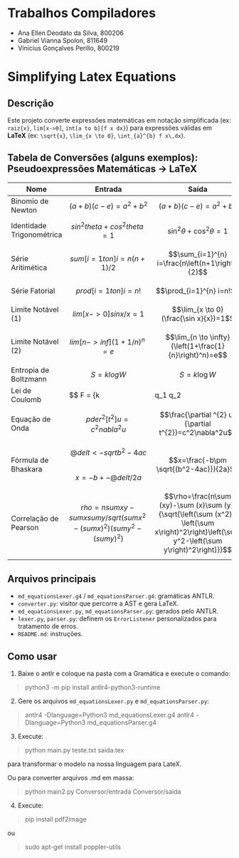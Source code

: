 # Trabalhos Compiladores

* Ana Ellen Deodato da Silva, 800206
* Gabriel Vianna Spolon, 811649
* Vinicius Gonçalves Perillo, 800219

# Simplifying Latex Equations

## Descrição

Este projeto converte expressões matemáticas em notação simplificada (ex: `raiz{x}`, `lim[x->0]`, `int[a to b]{f x dx}`) para expressões válidas em **LaTeX** (ex: `\sqrt{x}`, `\lim_{x \to 0}`, `\int_{a}^{b} f x\,dx`).

## Tabela de Conversões (alguns exemplos): Pseudoexpressões Matemáticas → LaTeX

| Nome                            | Entrada                                                                                      | Saída                                                                 |
|---------------------------------|----------------------------------------------------------------------------------------------|-----------------------------------------------------------------------|
| Binomio de Newton              | $$ (a+b)(c-e) = a^2 + b^2 $$                                                                | $$\left(a+b\right)\left(c-e\right)=a^2+b^2$$                         |
| Identidade Trigonométrica      | $$ sin^2theta + cos^2theta = 1 $$                                                           | $$\sin^{2} \theta+\cos^{2} \theta=1$$                                |
| Série Aritimética              | $$ sum[i=1 to n] i = {n(n+1)/2} $$                                                          | $$\sum_{i=1}^{n} i=\frac{n\left(n+1\right)}{2}$$                     |
| Série Fatorial                 | $$ prod[i=1 to n] i = n! $$                                                                 | $$\prod_{i=1}^{n} i=n!$$                                             |
| Limite Notável (1)            | $$ lim[x->0]{{sin x/x}} = 1 $$                                                              | $$\lim_{x \to 0} (\frac{\sin x}{x})=1$$                              |
| Limite Notável (2)            | $$ lim[n->inf]{(1 + {1/n})^n} = e $$                                                        | $$\lim_{n \to \infty} (\left(1+\frac{1}{n}\right)^n)=e$$            |
| Entropia de Boltzmann         | $$ S = k log W $$                                                                           | $$S=k\log W$$                                                        |
| Lei de Coulomb                | $$ F = {k |q_1 q_2| / r^2} $$                                                                | $$F=\frac{k\left|q_{1}q_{2}\right|}{r^2}$$                           |
| Equação de Onda               | $$ pder^2[t^2] u = c^2 nabla^2 u $$                                                         | $$\frac{\partial ^{2} u}{\partial t^{2}}=c^2\nabla^2u$$             |
| Fórmula de Bhaskara           | $$ @delt <- sqrt{b^2 - 4ac} $$ <br> $$ x = {-b +- @delt/2a} $$                              | $$x=\frac{-b\pm \sqrt{(b^2-4ac)}}{2a}$$                              |
| Correlação de Pearson         | $$ rho = {nsum{xy} - sum{x}sum{y}/sqrt{(sum{x^2} - (sumx)^2)(sumy^2 - (sumy)^2)}} $$        | $$\rho=\frac{n\sum (xy)-\sum (x)\sum (y)}{\sqrt{\left(\sum (x^2)-\left(\sum x\right)^2\right)\left(\sum y^2-\left(\sum y\right)^2\right)}}$$ |


## Arquivos principais

- `md_equationsLexer.g4` / `md_equationsParser.g4`: gramáticas ANTLR.
- `converter.py`: visitor que percorre a AST e gera LaTeX.
- `md_equationsLexer.py`, `md_equationsParser.py`: gerados pelo ANTLR.
- `lexer.py`, `parser.py`: definem os `ErrorListener` personalizados para tratamento de erros.
- `README.md`: instruções.

## Como usar
1. Baixe o antlr e coloque na pasta com a Gramática e execute o comando:
>  python3 -m pip install antlr4-python3-runtime

2. Gere os arquivos `md_equationsLexer.py` e `md_equationsParser.py`:
> antlr4 -Dlanguage=Python3 md_equationsLexer.g4
> antlr4 -Dlanguage=Python3 md_equationsParser.g4

3. Execute: 
> python main.py teste.txt saida.tex

para transformar o modelo na nossa linguagem para LateX.

Ou para converter arquivos .md em massa:

> python main2.py Conversor/entrada Conversor/saida

4. Execute: 
> pip install pdf2image

ou

> sudo apt-get install poppler-utils